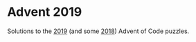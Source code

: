 # Advent 2019

Solutions to the [2019](https://adventofcode.com/2019/) (and some [2018](https://adventofcode.com/2018/)) Advent of Code puzzles. 
